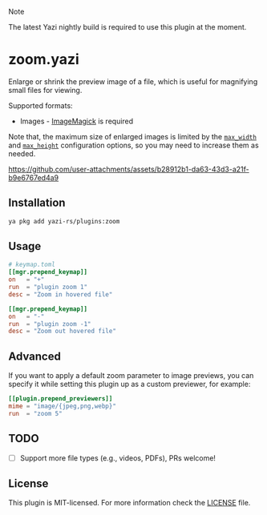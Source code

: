> [!NOTE]
> The latest Yazi nightly build is required to use this plugin at the moment.

# zoom.yazi

Enlarge or shrink the preview image of a file, which is useful for magnifying small files for viewing.

Supported formats:

- Images - [ImageMagick](https://imagemagick.org/) is required

Note that, the maximum size of enlarged images is limited by the [`max_width`][max_width] and [`max_height`][max_height] configuration options, so you may need to increase them as needed.

https://github.com/user-attachments/assets/b28912b1-da63-43d3-a21f-b9e6767ed4a9

[max_width]: https://yazi-rs.github.io/docs/configuration/yazi#preview.max_width
[max_height]: https://yazi-rs.github.io/docs/configuration/yazi#preview.max_height

## Installation

```sh
ya pkg add yazi-rs/plugins:zoom
```

## Usage

```toml
# keymap.toml
[[mgr.prepend_keymap]]
on   = "+"
run  = "plugin zoom 1"
desc = "Zoom in hovered file"

[[mgr.prepend_keymap]]
on   = "-"
run  = "plugin zoom -1"
desc = "Zoom out hovered file"
```

## Advanced

If you want to apply a default zoom parameter to image previews, you can specify it while setting this plugin up as a custom previewer, for example:

```toml
[[plugin.prepend_previewers]]
mime = "image/{jpeg,png,webp}"
run  = "zoom 5"
```

## TODO

- [ ] Support more file types (e.g., videos, PDFs), PRs welcome!

## License

This plugin is MIT-licensed. For more information check the [LICENSE](LICENSE) file.
